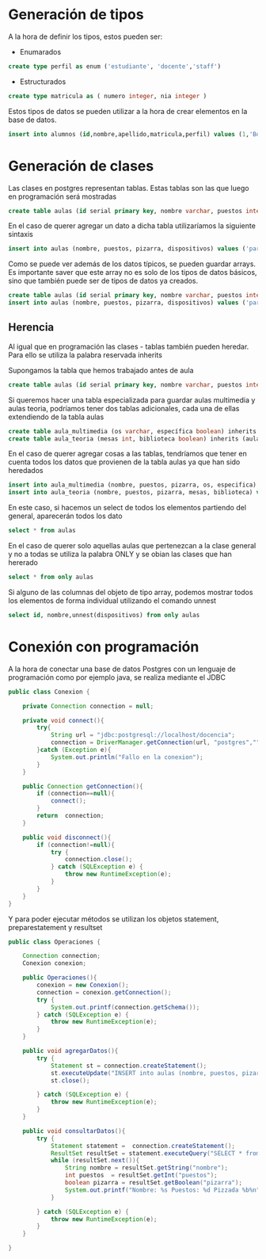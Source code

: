# Generación de tipos

A la hora de definir los tipos, estos pueden ser:

- Enumarados 

```sql
create type perfil as enum ('estudiante', 'docente','staff')
```

- Estructurados

```sql
create type matricula as ( numero integer, nia integer )
```

Estos tipos de datos se pueden utilizar a la hora de crear elementos en la base de datos.

```sql
insert into alumnos (id,nombre,apellido,matricula,perfil) values (1,'Borja','Martin',(1,1),'estudiante')
```

# Generación de clases

Las clases en postgres representan tablas. Estas tablas son las que luego en programación será mostradas

```sql
create table aulas (id serial primary key, nombre varchar, puestos integer, pizarra boolean, dispositivos varchar[])
```

En el caso de querer agregar un dato a dicha tabla utilizaríamos la siguiente sintaxis

```sql
insert into aulas (nombre, puestos, pizarra, dispositivos) values ('paris',20,true, '{"proyector", "hub", "television"}')
```

Como se puede ver además de los datos típicos, se pueden guardar arrays. Es importante saver que este array no es solo de los tipos de datos básicos, sino que también puede ser de tipos de datos ya creados. 

```sql
create table aulas (id serial primary key, nombre varchar, puestos integer, pizarra boolean, dispositivos dispositivo[])
insert into aulas (nombre, puestos, pizarra, dispositivos) values ('paris',20,true, array[(1,'pizarra','pizarra electronica'),(2,'television','television para videollamadas')]::dispositivo[])
```

## Herencia

Al igual que en programación las clases - tablas también pueden heredar. Para ello se utiliza la palabra reservada inherits

Supongamos la tabla que hemos trabajado antes de aula

```sql
create table aulas (id serial primary key, nombre varchar, puestos integer, pizarra boolean, dispositivos varchar[])
```

Si queremos hacer una tabla especializada para guardar aulas multimedia y aulas teoria, podríamos tener dos tablas adicionales, cada una de ellas extendiendo de la tabla aulas

``` sql
create table aula_multimedia (os varchar, específica boolean) inherits (aulas)
create table aula_teoria (mesas int, biblioteca boolean) inherits (aulas)
```

En el caso de querer agregar cosas a las tablas, tendríamos que tener en cuenta todos los datos que provienen de la tabla aulas ya que han sido heredados

``` sql
insert into aula_multimedia (nombre, puestos, pizarra, os, especifica) values ('atenas',18,true,'windows',true)
insert into aula_teoria (nombre, puestos, pizarra, mesas, biblioteca) values ('berlin',25,true,30,false)
```

En este caso, si hacemos un select de todos los elementos partiendo del general, aparecerán todos los dato

``` sql
select * from aulas
```

En el caso de querer solo aquellas aulas que pertenezcan a la clase general y no a todas se utiliza la palabra ONLY y se obian las clases que han hererado

```sql
select * from only aulas
```

Si alguno de las columnas del objeto de tipo array, podemos mostrar todos los elementos de forma individual utilizando el comando unnest

```sql
select id, nombre,unnest(dispositivos) from only aulas
```

# Conexión con programación

A la hora de conectar una base de datos Postgres con un lenguaje de programación como por ejemplo java, se realiza mediante el JDBC

```java
public class Conexion {

    private Connection connection = null;

    private void connect(){
        try{
            String url = "jdbc:postgresql://localhost/docencia";
            connection = DriverManager.getConnection(url, "postgres","");
        }catch (Exception e){
            System.out.println("Fallo en la conexion");
        }
    }

    public Connection getConnection(){
        if (connection==null){
            connect();
        }
        return  connection;
    }

    public void disconnect(){
        if (connection!=null){
            try {
                connection.close();
            } catch (SQLException e) {
                throw new RuntimeException(e);
            }
        }
    }
}

```

Y para poder ejecutar métodos se utilizan los objetos statement, preparestatement y resultset

```java
public class Operaciones {

    Connection connection;
    Conexion conexion;

    public Operaciones(){
        conexion = new Conexion();
        connection = conexion.getConnection();
        try {
            System.out.printf(connection.getSchema());
        } catch (SQLException e) {
            throw new RuntimeException(e);
        }
    }

    public void agregarDatos(){
        try {
            Statement st = connection.createStatement();
            st.executeUpdate("INSERT into aulas (nombre, puestos, pizarra) VALUES ('londres',15,false)");
            st.close();

        } catch (SQLException e) {
            throw new RuntimeException(e);
        }
    }

    public void consultarDatos(){
        try {
            Statement statement =  connection.createStatement();
            ResultSet resultSet = statement.executeQuery("SELECT * from aulas");
            while (resultSet.next()){
                String nombre = resultSet.getString("nombre");
                int puestos  = resultSet.getInt("puestos");
                boolean pizarra = resultSet.getBoolean("pizarra");
                System.out.printf("Nombre: %s Puestos: %d Pizzada %b%n",nombre,puestos,pizarra);
            }

        } catch (SQLException e) {
            throw new RuntimeException(e);
        }
    }

}

```